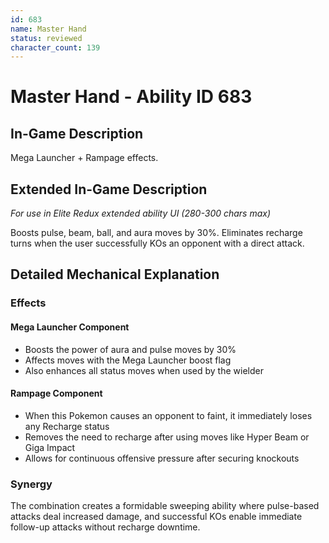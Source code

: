 ```yaml
---
id: 683
name: Master Hand
status: reviewed
character_count: 139
---
```


# Master Hand - Ability ID 683

## In-Game Description
Mega Launcher + Rampage effects.

## Extended In-Game Description
*For use in Elite Redux extended ability UI (280-300 chars max)*

Boosts pulse, beam, ball, and aura moves by 30%. Eliminates recharge turns when the user successfully KOs an opponent with a direct attack.

## Detailed Mechanical Explanation

### Effects

#### Mega Launcher Component
- Boosts the power of aura and pulse moves by 30%
- Affects moves with the Mega Launcher boost flag
- Also enhances all status moves when used by the wielder

#### Rampage Component  
- When this Pokemon causes an opponent to faint, it immediately loses any Recharge status
- Removes the need to recharge after using moves like Hyper Beam or Giga Impact
- Allows for continuous offensive pressure after securing knockouts

### Synergy
The combination creates a formidable sweeping ability where pulse-based attacks deal increased damage, and successful KOs enable immediate follow-up attacks without recharge downtime.